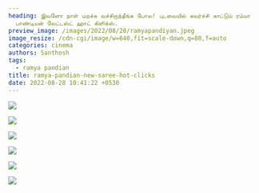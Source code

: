 ```yaml
---
heading: இவளோ நாள் மறச்சு வச்சிருந்தீங்க போல! புடவையில் கவர்ச்சி காட்டும் ரம்யா
  பாண்டியன் லேட்டஸ்ட் ஹாட் கிளிக்ஸ்.
preview_image: /images/2022/08/28/ramyapandiyan.jpeg
image_resize: /cdn-cgi/image/w=640,fit=scale-down,q=80,f=auto
categories: cinema
authors: Santhosh
tags:
  - ramya pandian
title: ramya-pandian-new-saree-hot-clicks
date: 2022-08-28 10:41:22 +0530
---
```

![](/images/2022/08/28/ramya-pandian-new-saree-hot-clicks.jpeg)

![](/images/2022/08/28/ramya-pandian-new-saree-hot-clicks2.jpeg)

![](/images/2022/08/28/ramya-pandian-new-saree-hot-clicks4.jpeg)

![](/images/2022/08/28/ramya-pandian-new-saree-hot-clicks6.jpeg)

![](/images/2022/08/28/ramya-pandian-new-saree-hot-clicks8.jpeg)

![](/images/2022/08/28/ramya-pandian-new-saree-hot-clicks22.jpeg)